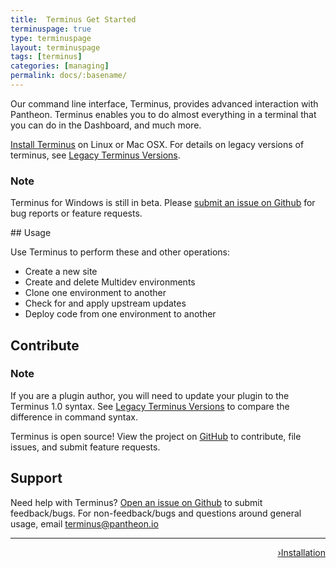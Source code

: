 ```yaml
---
title:  Terminus Get Started
terminuspage: true
type: terminuspage
layout: terminuspage
tags: [terminus]
categories: [managing]
permalink: docs/:basename/
---
```


Our command line interface, Terminus, provides advanced interaction with Pantheon. Terminus enables you to do almost everything in a terminal that you can do in the Dashboard, and much more.

<a href="/docs/terminus/install">Install Terminus</a> on Linux or Mac OSX. For details on legacy versions of terminus, see [Legacy Terminus Versions](/docs/terminus/get-started/legacy).
<div class="alert alert-info">
<h3 class="info">Note</h3>
<p>Terminus for Windows is still in beta. Please <a href="https://github.com/pantheon-systems/terminus/issues/new">submit an issue on Github</a> for bug reports or feature requests.</p>
</div>
## Usage

Use Terminus to perform these and other operations:  

- Create a new site
- Create and delete Multidev environments
- Clone one environment to another
- Check for and apply upstream updates
- Deploy code from one environment to another

## Contribute

<div class="alert alert-info">
<h3 class="info">Note</h3>
<p>If you are a plugin author, you will need to update your plugin to the Terminus 1.0 syntax. See <a href="/docs/terminus/get-started/legacy">Legacy Terminus Versions</a> to compare the difference in command syntax.</p>
</div>

Terminus is open source! View the project on [GitHub](https://github.com/pantheon-systems/terminus) to contribute, file issues, and submit feature requests.

## Support
Need help with Terminus? [Open an issue on Github](https://github.com/pantheon-systems/terminus/issues/new) to submit feedback/bugs. For non-feedback/bugs and questions around general usage, email terminus@pantheon.io

<div class="terminus-pager">
  <hr>
      <a style="float:right;" href="/docs/terminus/install"><span class="terminus-pager-rsaquo">&rsaquo;</span>Installation</a>
</div>
